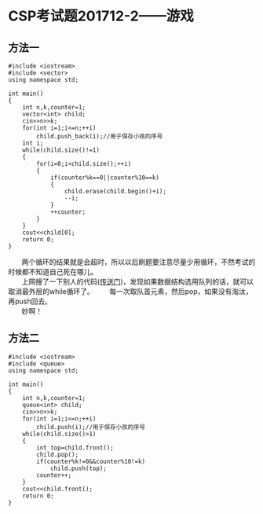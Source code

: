 # CSP考试题201712-2——游戏

## 方法一
```
#include <iostream>
#include <vector>
using namespace std;

int main()
{
	int n,k,counter=1;
	vector<int> child;
	cin>>n>>k;
	for(int i=1;i<=n;++i)
		child.push_back(i);//用于保存小孩的序号
	int i;
	while(child.size()!=1)
	{
		for(i=0;i<child.size();++i)
		{
			if(counter%k==0||counter%10==k)
			{
				child.erase(child.begin()+i);
				--i;
			}
			++counter;
		}
	}
	cout<<child[0];
	return 0;
}
```

&#160; &#160; &#160; &#160;两个循环的结果就是会超时，所以以后刷题要注意尽量少用循环，不然考试的时候都不知道自己死在哪儿。	
&#160; &#160; &#160; &#160;上网搜了一下别人的代码([传送门](https://blog.csdn.net/qq_16234613/article/details/79006514))，发现如果数据结构选用队列的话，就可以取消最外层的while循环了。	
&#160; &#160; &#160; &#160;每一次取队首元素，然后pop，如果没有淘汰，再push回去。	
&#160; &#160; &#160; &#160;妙啊！

## 方法二
```
#include <iostream>
#include <queue>
using namespace std;

int main()
{
	int n,k,counter=1;
	queue<int> child;
	cin>>n>>k;
	for(int i=1;i<=n;++i)
		child.push(i);//用于保存小孩的序号
	while(child.size()>1)
	{
		int top=child.front();
		child.pop();
		if(counter%k!=0&&counter%10!=k)
			child.push(top);
		counter++;
	}
	cout<<child.front();
	return 0;
}
```